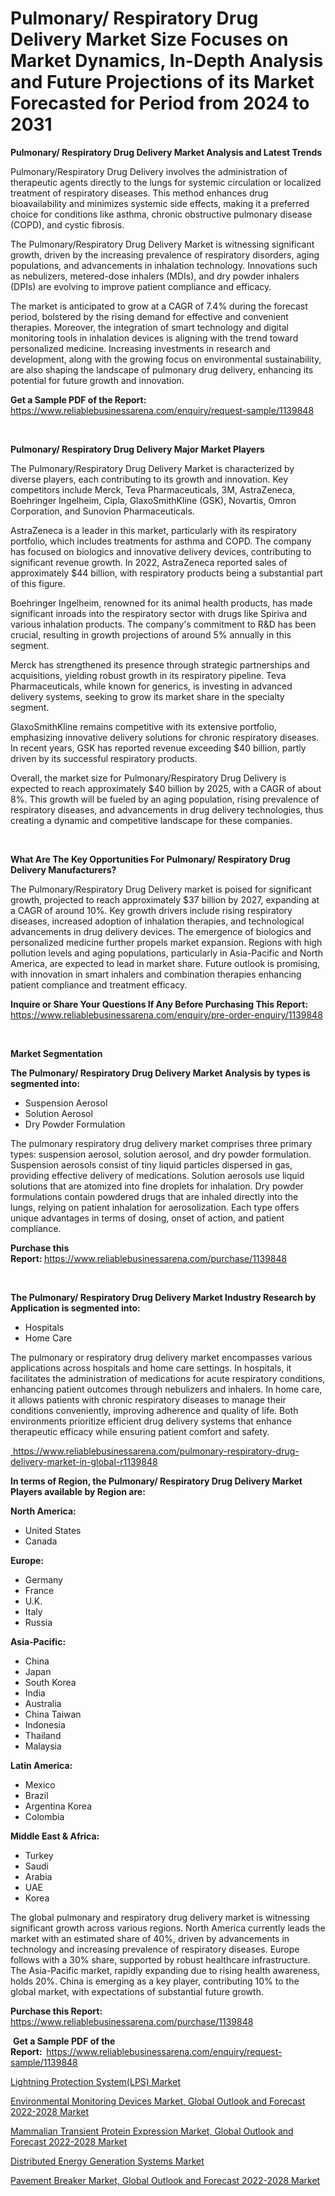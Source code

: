 <p><h1>Pulmonary/ Respiratory Drug Delivery Market Size Focuses on Market Dynamics, In-Depth Analysis and Future Projections of its Market Forecasted for Period from 2024 to 2031</h1></p><p><strong>Pulmonary/ Respiratory Drug Delivery Market Analysis and Latest Trends</strong></p>
<p><p>Pulmonary/Respiratory Drug Delivery involves the administration of therapeutic agents directly to the lungs for systemic circulation or localized treatment of respiratory diseases. This method enhances drug bioavailability and minimizes systemic side effects, making it a preferred choice for conditions like asthma, chronic obstructive pulmonary disease (COPD), and cystic fibrosis. </p><p>The Pulmonary/Respiratory Drug Delivery Market is witnessing significant growth, driven by the increasing prevalence of respiratory disorders, aging populations, and advancements in inhalation technology. Innovations such as nebulizers, metered-dose inhalers (MDIs), and dry powder inhalers (DPIs) are evolving to improve patient compliance and efficacy. </p><p>The market is anticipated to grow at a CAGR of 7.4% during the forecast period, bolstered by the rising demand for effective and convenient therapies. Moreover, the integration of smart technology and digital monitoring tools in inhalation devices is aligning with the trend toward personalized medicine. Increasing investments in research and development, along with the growing focus on environmental sustainability, are also shaping the landscape of pulmonary drug delivery, enhancing its potential for future growth and innovation.</p></p>
<p><strong>Get a Sample PDF of the Report:&nbsp;</strong> <a href="https://www.reliablebusinessarena.com/enquiry/request-sample/1139848?utm_campaign=1265&utm_medium=2&utm_source=Github&utm_content=ia&utm_term=14102024&utm_id=pulmonary-respiratory-drug-delivery">https://www.reliablebusinessarena.com/enquiry/request-sample/1139848</a></p>
<p>&nbsp;</p>
<p><strong>Pulmonary/ Respiratory Drug Delivery Major Market Players</strong></p>
<p><p>The Pulmonary/Respiratory Drug Delivery Market is characterized by diverse players, each contributing to its growth and innovation. Key competitors include Merck, Teva Pharmaceuticals, 3M, AstraZeneca, Boehringer Ingelheim, Cipla, GlaxoSmithKline (GSK), Novartis, Omron Corporation, and Sunovion Pharmaceuticals.</p><p>AstraZeneca is a leader in this market, particularly with its respiratory portfolio, which includes treatments for asthma and COPD. The company has focused on biologics and innovative delivery devices, contributing to significant revenue growth. In 2022, AstraZeneca reported sales of approximately $44 billion, with respiratory products being a substantial part of this figure.</p><p>Boehringer Ingelheim, renowned for its animal health products, has made significant inroads into the respiratory sector with drugs like Spiriva and various inhalation products. The company's commitment to R&D has been crucial, resulting in growth projections of around 5% annually in this segment.</p><p>Merck has strengthened its presence through strategic partnerships and acquisitions, yielding robust growth in its respiratory pipeline. Teva Pharmaceuticals, while known for generics, is investing in advanced delivery systems, seeking to grow its market share in the specialty segment.</p><p>GlaxoSmithKline remains competitive with its extensive portfolio, emphasizing innovative delivery solutions for chronic respiratory diseases. In recent years, GSK has reported revenue exceeding $40 billion, partly driven by its successful respiratory products.</p><p>Overall, the market size for Pulmonary/Respiratory Drug Delivery is expected to reach approximately $40 billion by 2025, with a CAGR of about 8%. This growth will be fueled by an aging population, rising prevalence of respiratory diseases, and advancements in drug delivery technologies, thus creating a dynamic and competitive landscape for these companies.</p></p>
<p>&nbsp;</p>
<p><strong>What Are The Key Opportunities For Pulmonary/ Respiratory Drug Delivery Manufacturers?</strong></p>
<p><p>The Pulmonary/Respiratory Drug Delivery market is poised for significant growth, projected to reach approximately $37 billion by 2027, expanding at a CAGR of around 10%. Key growth drivers include rising respiratory diseases, increased adoption of inhalation therapies, and technological advancements in drug delivery devices. The emergence of biologics and personalized medicine further propels market expansion. Regions with high pollution levels and aging populations, particularly in Asia-Pacific and North America, are expected to lead in market share. Future outlook is promising, with innovation in smart inhalers and combination therapies enhancing patient compliance and treatment efficacy.</p></p>
<p><strong>Inquire or Share Your Questions If Any Before Purchasing This Report:</strong> <a href="https://www.reliablebusinessarena.com/enquiry/pre-order-enquiry/1139848?utm_campaign=1265&utm_medium=2&utm_source=Github&utm_content=ia&utm_term=14102024&utm_id=pulmonary-respiratory-drug-delivery">https://www.reliablebusinessarena.com/enquiry/pre-order-enquiry/1139848</a></p>
<p>&nbsp;</p>
<p><strong>Market Segmentation</strong></p>
<p><strong>The Pulmonary/ Respiratory Drug Delivery Market Analysis by types is segmented into:</strong></p>
<p><ul><li>Suspension Aerosol</li><li>Solution Aerosol</li><li>Dry Powder Formulation</li></ul></p>
<p><p>The pulmonary respiratory drug delivery market comprises three primary types: suspension aerosol, solution aerosol, and dry powder formulation. Suspension aerosols consist of tiny liquid particles dispersed in gas, providing effective delivery of medications. Solution aerosols use liquid solutions that are atomized into fine droplets for inhalation. Dry powder formulations contain powdered drugs that are inhaled directly into the lungs, relying on patient inhalation for aerosolization. Each type offers unique advantages in terms of dosing, onset of action, and patient compliance.</p></p>
<p><strong>Purchase this Report:&nbsp;</strong><a href="https://www.reliablebusinessarena.com/purchase/1139848?utm_campaign=1265&utm_medium=2&utm_source=Github&utm_content=ia&utm_term=14102024&utm_id=pulmonary-respiratory-drug-delivery">https://www.reliablebusinessarena.com/purchase/1139848</a></p>
<p>&nbsp;</p>
<p><strong>The Pulmonary/ Respiratory Drug Delivery Market Industry Research by Application is segmented into:</strong></p>
<p><ul><li>Hospitals</li><li>Home Care</li></ul></p>
<p><p>The pulmonary or respiratory drug delivery market encompasses various applications across hospitals and home care settings. In hospitals, it facilitates the administration of medications for acute respiratory conditions, enhancing patient outcomes through nebulizers and inhalers. In home care, it allows patients with chronic respiratory diseases to manage their conditions conveniently, improving adherence and quality of life. Both environments prioritize efficient drug delivery systems that enhance therapeutic efficacy while ensuring patient comfort and safety.</p></p>
<p><a href="https://www.reliablebusinessarena.com/pulmonary-respiratory-drug-delivery-market-in-global-r1139848?utm_campaign=1265&utm_medium=2&utm_source=Github&utm_content=ia&utm_term=14102024&utm_id=pulmonary-respiratory-drug-delivery">&nbsp;https://www.reliablebusinessarena.com/pulmonary-respiratory-drug-delivery-market-in-global-r1139848</a></p>
<p><strong>In terms of Region, the Pulmonary/ Respiratory Drug Delivery Market Players available by Region are:</strong></p>
<p>
    <p> <strong> North America: </strong>
        <ul>
            <li>United States</li>
            <li>Canada</li>
        </ul>
        </p> 
    <p> <strong> Europe: </strong>
        <ul>
            <li>Germany</li>
            <li>France</li>
            <li>U.K.</li>
            <li>Italy</li>
            <li>Russia</li>
        </ul>
        </p> 
    <p> <strong> Asia-Pacific: </strong>
        <ul>
            <li>China</li>
            <li>Japan</li>
            <li>South Korea</li>
            <li>India</li>
            <li>Australia</li>
            <li>China Taiwan</li>
            <li>Indonesia</li>
            <li>Thailand</li>
            <li>Malaysia</li>
        </ul>
        </p> 
    <p> <strong> Latin America: </strong>
        <ul>
            <li>Mexico</li>
            <li>Brazil</li>
            <li>Argentina Korea</li>
            <li>Colombia</li>
        </ul>
        </p> 
    <p> <strong> Middle East & Africa: </strong>
        <ul>
            <li>Turkey</li>
            <li>Saudi</li>
            <li>Arabia</li>
            <li>UAE</li>
            <li>Korea</li>
        </ul>
    </p>
    </p>
<p><p>The global pulmonary and respiratory drug delivery market is witnessing significant growth across various regions. North America currently leads the market with an estimated share of 40%, driven by advancements in technology and increasing prevalence of respiratory diseases. Europe follows with a 30% share, supported by robust healthcare infrastructure. The Asia-Pacific market, rapidly expanding due to rising health awareness, holds 20%. China is emerging as a key player, contributing 10% to the global market, with expectations of substantial future growth.</p></p>
<p><strong>Purchase this Report: </strong><a href="https://www.reliablebusinessarena.com/purchase/1139848?utm_campaign=1265&utm_medium=2&utm_source=Github&utm_content=ia&utm_term=14102024&utm_id=pulmonary-respiratory-drug-delivery">https://www.reliablebusinessarena.com/purchase/1139848</a></p>
<p>&nbsp;<strong>Get a Sample PDF of the Report:&nbsp;&nbsp;</strong><a href="https://www.reliablebusinessarena.com/enquiry/request-sample/1139848?utm_campaign=1265&utm_medium=2&utm_source=Github&utm_content=ia&utm_term=14102024&utm_id=pulmonary-respiratory-drug-delivery">https://www.reliablebusinessarena.com/enquiry/request-sample/1139848</a></p>
<p><strong></strong></p>
<p><p><a href="https://github.com/RoccoManning/Market-Research-Report-List-7/blob/main/lightning-protection-systemlps-market.md?utm_campaign=1265&utm_medium=2&utm_source=Github&utm_content=ia&utm_term=14102024&utm_id=pulmonary-respiratory-drug-delivery">Lightning Protection System(LPS) Market</a></p><p><a href="https://www.linkedin.com/pulse/environmental-monitoring-devices-market-global-outlook-forecast-7o8of?utm_campaign=1265&utm_medium=2&utm_source=Github&utm_content=ia&utm_term=14102024&utm_id=pulmonary-respiratory-drug-delivery">Environmental Monitoring Devices Market, Global Outlook and Forecast 2022-2028 Market</a></p><p><a href="https://www.linkedin.com/pulse/global-mammalian-transient-protein-expression-market-outlook-bdo3f?utm_campaign=1265&utm_medium=2&utm_source=Github&utm_content=ia&utm_term=14102024&utm_id=pulmonary-respiratory-drug-delivery">Mammalian Transient Protein Expression Market, Global Outlook and Forecast 2022-2028 Market</a></p><p><a href="https://github.com/lallietva4l/Market-Research-Report-List-1/blob/main/distributed-energy-generation-systems-market.md?utm_campaign=1265&utm_medium=2&utm_source=Github&utm_content=ia&utm_term=14102024&utm_id=pulmonary-respiratory-drug-delivery">Distributed Energy Generation Systems Market</a></p><p><a href="https://www.linkedin.com/pulse/driving-forces-global-pavement-breaker-market-outlook-forecast-doqzf?utm_campaign=1265&utm_medium=2&utm_source=Github&utm_content=ia&utm_term=14102024&utm_id=pulmonary-respiratory-drug-delivery">Pavement Breaker Market, Global Outlook and Forecast 2022-2028 Market</a></p></p>